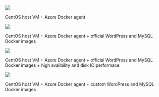 <a href="https://portal.azure.com/#create/Microsoft.Template/uri/https%3A%2F%2Fraw.githubusercontent.com%2Fsimonhutson%2Fsrhazuredocker%2Fmaster%2Fazuredeploybase.json" target="_blank">
    <img src="http://azuredeploy.net/deploybutton.png"/>
</a>

CentOS host VM + Azure Docker agent

<a href="https://portal.azure.com/#create/Microsoft.Template/uri/https%3A%2F%2Fraw.githubusercontent.com%2Fsimonhutson%2Fsrhzuredocker%2Fmaster%2Fazuredeployofficial.json" target="_blank">
    <img src="http://azuredeploy.net/deploybutton.png"/>
</a>

CentOS host VM + Azure Docker agent + official WordPress and MySQL Docker images

<a href="https://portal.azure.com/#create/Microsoft.Template/uri/https%3A%2F%2Fraw.githubusercontent.com%2Fsimonhutson%2Fsrhazuredocker%2Fmaster%2Fazuredeployofficialperformance.json" target="_blank">
    <img src="http://azuredeploy.net/deploybutton.png"/>
</a>

CentOS host VM + Azure Docker agent + official WordPress and MySQL Docker images + high availbility and disk IO performace

<a href="https://portal.azure.com/#create/Microsoft.Template/uri/https%3A%2F%2Fraw.githubusercontent.com%2Fsimonhutson%2Fsrhazuredocker%2Fmaster%2Fazuredeploycustom.json" target="_blank">
    <img src="http://azuredeploy.net/deploybutton.png"/>
</a>

CentOS host VM + Azure Docker agent + custom WordPress and MySQL Docker images
